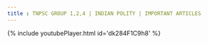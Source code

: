 ```yaml
---
title : TNPSC GROUP 1,2,4 | INDIAN POLITY | IMPORTANT ARTICLES
---
```






{% include youtubePlayer.html id='dk284F1C9h8' %}
